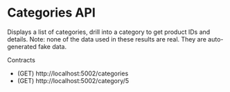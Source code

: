 # Categories API

Displays a list of categories, drill into a category to get product IDs and details. Note: none of the data used in these results are real. They are auto-generated fake data.

Contracts
- (GET) http://localhost:5002/categories
- (GET) http://localhost:5002/category/5

